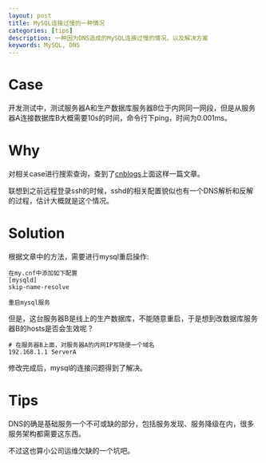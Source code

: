 ```yaml
---
layout: post
title: MySQL连接过慢的一种情况
categories: [tips]
description: 一种因为DNS造成的MySQL连接过慢的情况，以及解决方案
keywords: MySQL, DNS
---
```


# Case

开发测试中，测试服务器A和生产数据库服务器B位于内网同一网段，但是从服务器A连接数据库B大概需要10s的时间，命令行下ping，时间为0.001ms。

# Why

对相关case进行搜索查询，查到了[cnblogs](https://www.cnblogs.com/isenhome/p/5133547.html)上面这样一篇文章。

联想到之前远程登录ssh的时候，sshd的相关配置貌似也有一个DNS解析和反解的过程，估计大概就是这个情况。

# Solution

根据文章中的方法，需要进行mysql重启操作:

```
在my.cnf中添加如下配置
[mysqld]
skip-name-resolve

重启mysql服务
```

但是，这台服务器B是线上的生产数据库，不能随意重启，于是想到改数据库服务器B的hosts是否会生效呢？

```
# 在服务器B上面，对服务器A的内网IP写随便一个域名
192.168.1.1 ServerA
```

修改完成后，mysql的连接问题得到了解决。

# Tips

DNS的确是基础服务一个不可或缺的部分，包括服务发现、服务降级在内，很多服务架构都需要这东西。

不过这也算小公司运维欠缺的一个坑吧。